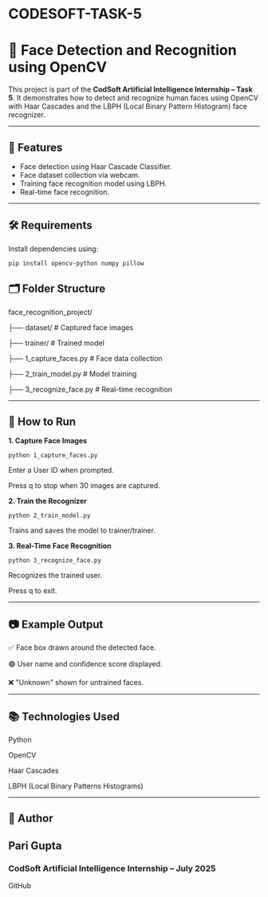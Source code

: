 # CODESOFT-TASK-5

# 🤖 Face Detection and Recognition using OpenCV

This project is part of the **CodSoft Artificial Intelligence Internship – Task 5**. It demonstrates how to detect and recognize human faces using OpenCV with Haar Cascades and the LBPH (Local Binary Pattern Histogram) face recognizer.

---

## 📌 Features

- Face detection using Haar Cascade Classifier.
- Face dataset collection via webcam.
- Training face recognition model using LBPH.
- Real-time face recognition.

---

## 🛠️ Requirements

Install dependencies using:

```
pip install opencv-python numpy pillow
```

## **🗂 Folder Structure**

face_recognition_project/

├── dataset/                     # Captured face images

├── trainer/                     # Trained model

├── 1_capture_faces.py           # Face data collection

├── 2_train_model.py             # Model training

├── 3_recognize_face.py          # Real-time recognition

---

## 🧪 How to Run

**1. Capture Face Images**

```
python 1_capture_faces.py
```
Enter a User ID when prompted.

Press q to stop when 30 images are captured.


**2. Train the Recognizer**

```
python 2_train_model.py
```
Trains and saves the model to trainer/trainer.


**3. Real-Time Face Recognition**

```
python 3_recognize_face.py
```

Recognizes the trained user.

Press q to exit.

---

## 📷 Example Output

✅ Face box drawn around the detected face.

🟢 User name and confidence score displayed.

❌ "Unknown" shown for untrained faces.

---

## 📚 Technologies Used

Python

OpenCV

Haar Cascades

LBPH (Local Binary Patterns Histograms)

---

## 🙌 Author

## Pari Gupta
### CodSoft Artificial Intelligence Internship – July 2025
GitHub
